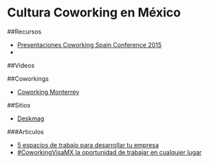 # Cultura Coworking en México

##Recursos 
 - [Presentaciones Coworking Spain Conference 2015](http://coworkingspain.es/magazine/noticias/presentaciones-coworking-spain-conference-2015)
 - []()
 
##Videos

##Coworkings 
 - [Coworking Monterrey](http://coworkingmty.com)
 

##Sitios
 - [Deskmag](http://www.deskmag.com)



###Articulos
 - [5 espacios de trabajo para desarrollar tu empresa](http://www.forbes.com.mx/5-espacios-de-trabajo-para-desarrollar-tu-empresa/)
 - [#CoworkingVisaMX la oportunidad de trabajar en cualquier lugar](http://www.lateoriadelbit.com/coworkingvisamx-la-oportunidad-de-trabajar-en-cualquier-lugar/)
